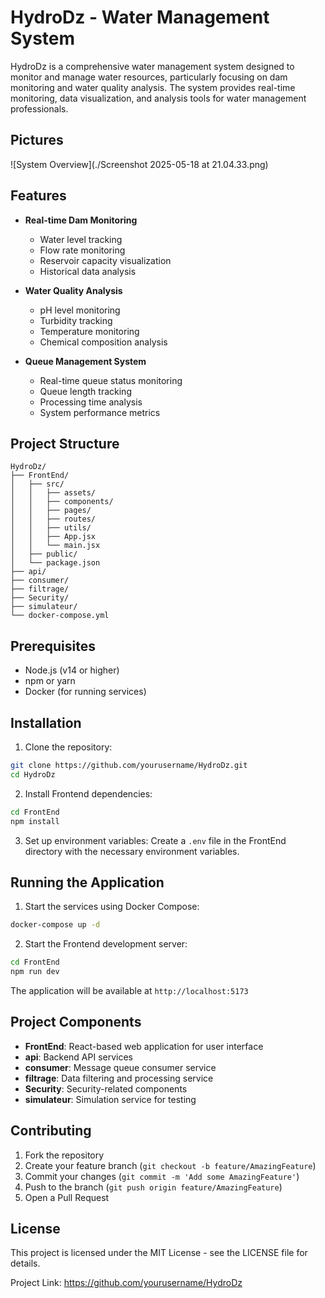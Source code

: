 # HydroDz - Water Management System

HydroDz is a comprehensive water management system designed to monitor and manage water resources, particularly focusing on dam monitoring and water quality analysis. The system provides real-time monitoring, data visualization, and analysis tools for water management professionals.

## Pictures

![System Overview](./Screenshot 2025-05-18 at 21.04.33.png)


## Features

- **Real-time Dam Monitoring**
  - Water level tracking
  - Flow rate monitoring
  - Reservoir capacity visualization
  - Historical data analysis

- **Water Quality Analysis**
  - pH level monitoring
  - Turbidity tracking
  - Temperature monitoring
  - Chemical composition analysis

- **Queue Management System**
  - Real-time queue status monitoring
  - Queue length tracking
  - Processing time analysis
  - System performance metrics

## Project Structure

```
HydroDz/
├── FrontEnd/
│   ├── src/
│   │   ├── assets/
│   │   ├── components/
│   │   ├── pages/
│   │   ├── routes/
│   │   ├── utils/
│   │   ├── App.jsx
│   │   └── main.jsx
│   ├── public/
│   └── package.json
├── api/
├── consumer/
├── filtrage/
├── Security/
├── simulateur/
└── docker-compose.yml
```

## Prerequisites

- Node.js (v14 or higher)
- npm or yarn
- Docker (for running services)

## Installation

1. Clone the repository:
```bash
git clone https://github.com/yourusername/HydroDz.git
cd HydroDz
```

2. Install Frontend dependencies:
```bash
cd FrontEnd
npm install
```

3. Set up environment variables:
Create a `.env` file in the FrontEnd directory with the necessary environment variables.

## Running the Application

1. Start the services using Docker Compose:
```bash
docker-compose up -d
```

2. Start the Frontend development server:
```bash
cd FrontEnd
npm run dev
```

The application will be available at `http://localhost:5173`

## Project Components

- **FrontEnd**: React-based web application for user interface
- **api**: Backend API services
- **consumer**: Message queue consumer service
- **filtrage**: Data filtering and processing service
- **Security**: Security-related components
- **simulateur**: Simulation service for testing

## Contributing

1. Fork the repository
2. Create your feature branch (`git checkout -b feature/AmazingFeature`)
3. Commit your changes (`git commit -m 'Add some AmazingFeature'`)
4. Push to the branch (`git push origin feature/AmazingFeature`)
5. Open a Pull Request

## License

This project is licensed under the MIT License - see the LICENSE file for details.

Project Link: https://github.com/yourusername/HydroDz 
